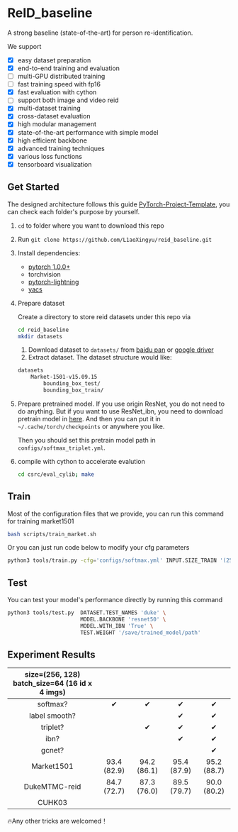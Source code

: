 # ReID_baseline

A strong baseline (state-of-the-art) for person re-identification.

We support
- [x] easy dataset preparation
- [x] end-to-end training and evaluation
- [ ] multi-GPU distributed training
- [ ] fast training speed with fp16
- [x] fast evaluation with cython
- [ ] support both image and video reid
- [x] multi-dataset training
- [x] cross-dataset evaluation
- [x] high modular management
- [x] state-of-the-art performance with simple model
- [x] high efficient backbone
- [x] advanced training techniques
- [x] various loss functions
- [x] tensorboard visualization 

## Get Started
The designed architecture follows this guide [PyTorch-Project-Template](https://github.com/L1aoXingyu/PyTorch-Project-Template), you can check each folder's purpose by yourself.

1. `cd` to folder where you want to download this repo
2. Run `git clone https://github.com/L1aoXingyu/reid_baseline.git`
3. Install dependencies:
    - [pytorch 1.0.0+](https://pytorch.org/)
    - torchvision
    - [pytorch-lightning](https://github.com/williamFalcon/pytorch-lightning)
    - [yacs](https://github.com/rbgirshick/yacs)
4. Prepare dataset

    Create a directory to store reid datasets under this repo via
    ```bash
    cd reid_baseline
    mkdir datasets
    ```
    1. Download dataset to `datasets/` from [baidu pan](https://pan.baidu.com/s/1ntIi2Op) or [google driver](https://drive.google.com/file/d/0B8-rUzbwVRk0c054eEozWG9COHM/view)
    2. Extract dataset. The dataset structure would like:
    ```bash
    datasets
        Market-1501-v15.09.15
            bounding_box_test/
            bounding_box_train/
    ```
5. Prepare pretrained model.
    If you use origin ResNet, you do not need to do anything. But if you want to use ResNet_ibn, you need to download pretrain model in [here](https://drive.google.com/open?id=1thS2B8UOSBi_cJX6zRy6YYRwz_nVFI_S). And then you can put it in `~/.cache/torch/checkpoints` or anywhere you like.
    
    Then you should set this pretrain model path in `configs/softmax_triplet.yml`.

6. compile with cython to accelerate evalution
    ```bash
    cd csrc/eval_cylib; make
    ```

## Train
Most of the configuration files that we provide, you can run this command for training market1501
```bash
bash scripts/train_market.sh
```

Or you can just run code below to modify your cfg parameters 
```bash
python3 tools/train.py -cfg='configs/softmax.yml' INPUT.SIZE_TRAIN '(256, 128)' INPUT.SIZE_TEST '(256, 128)'
```

## Test
You can test your model's performance directly by running this command
```bash
python3 tools/test.py  DATASET.TEST_NAMES 'duke' \
                       MODEL.BACKBONE 'resnet50' \
                       MODEL.WITH_IBN 'True' \
                       TEST.WEIGHT '/save/trained_model/path'
```

## Experiment Results

| size=(256, 128) batch_size=64 (16 id x 4 imgs) |  |  |  |  |
| :------: | :-----: | :-----: | :--: | :---: |
|    softmax?   |    ✔︎   |   ✔︎   | ✔︎ | ✔︎ |
| label smooth? |  |  | ✔︎ | ✔︎ |
| triplet?   |        |  ✔︎    | ✔︎ | ✔︎ |
|    ibn?       |        |       |  ✔︎   |  ✔︎ |
|    gcnet?     |        |       |      |   ✔︎   |
|  Market1501   | 93.4 (82.9) | 94.2 (86.1) | 95.4 (87.9) | 95.2 (88.7) |
| DukeMTMC-reid | 84.7 (72.7) | 87.3 (76.0) | 89.5 (79.7) | 90.0 (80.2) |
|   CUHK03      | | | | |


🔥Any other tricks are welcomed！